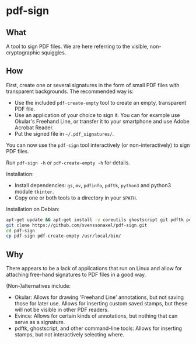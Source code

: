 # pdf-sign

## What

A tool to sign PDF files.
We are here referring to the visible, non-cryptographic squiggles.

## How

First, create one or several signatures in the form of small PDF files with transparent backgrounds.
The recommended way is:
* Use the included `pdf-create-empty` tool to create an empty, transparent PDF file.
* Use an application of your choice to sign it.
  You can for example use Okular's Freehand Line, or transfer it to your smartphone and use Adobe Acrobat Reader.
* Put the signed file in `~/.pdf_signatures/`.

You can now use the `pdf-sign` tool interactively (or non-interactively) to sign PDF files.

Run `pdf-sign -h` or `pdf-create-empty -h` for details.

Installation:
* Install dependencies: `gs`, `mv`, `pdfinfo`, `pdftk`, `python3` and python3 module `tkinter`.
* Copy one or both tools to a directory in your `$PATH`.

Installation on Debian:
```sh
apt-get update && apt-get install -y coreutils ghostscript git pdftk poppler-utils python3 python3-tk
git clone https://github.com/svenssonaxel/pdf-sign.git
cd pdf-sign
cp pdf-sign pdf-create-empty /usr/local/bin/
```

## Why

There appears to be a lack of applications that run on Linux and allow for attaching free-hand signatures to PDF files in a good way.

(Non-)alternatives include:

* Okular: Allows for drawing 'Freehand Line' annotations, but not saving those for later use.
  Allows for inserting custom saved stamps, but these will not be visible in other PDF readers.
* Evince: Allows for certain kinds of annotations, but nothing that can serve as a signature.
* pdftk, ghostscript, and other command-line tools: Allows for inserting stamps, but not interactively selecting where.
